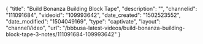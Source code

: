 {
    "title": "Build Bonanza Building Block Tape",
    "description": "",
    "channelid": "111091684",
    "videoid": "109993642",
    "date_created": "1502523552",
    "date_modified": "1504049169",
    "type": "captivate",
    "layout": "channelVideo",
    "url": "\/bbbusa-latest-videos\/build-bonanza-building-block-tape-3-notes\/111091684-109993642"
}